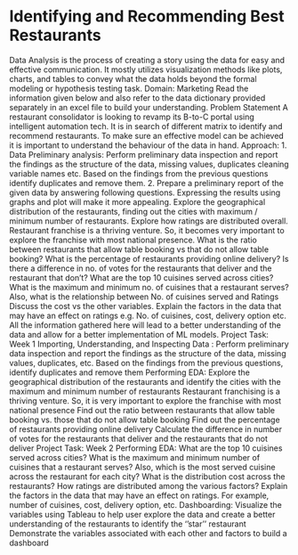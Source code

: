 # Identifying and Recommending Best Restaurants 
 Data Analysis is the process of creating a story using the data for easy and effective communication. It mostly utilizes visualization methods like plots, charts, and tables to convey what the data holds beyond the formal modeling or hypothesis testing task.      Domain: Marketing  Read the information given below and also refer to the data dictionary provided separately in an excel file to build your understanding.  Problem Statement A restaurant consolidator is looking to revamp its B-to-C portal using intelligent automation tech. It is in search of different matrix to identify and recommend restaurants. To make sure an effective model can be achieved it is important to understand the behaviour of the data in hand.     Approach: 1. Data Preliminary analysis:  Perform preliminary data inspection and report the findings as the structure of the data, missing values, duplicates cleaning variable names etc. Based on the findings from the previous questions identify duplicates and remove them. 2. Prepare a preliminary report of the given data by answering following questions. Expressing the results using graphs and plot will make it more appealing.  Explore the geographical distribution of the restaurants, finding out the cities with maximum / minimum number of restaurants. Explore how ratings are distributed overall. Restaurant franchise is a thriving venture. So, it becomes very important to explore the franchise with most national presence. What is the ratio between restaurants that allow table booking vs that do not allow table booking? What is the percentage of restaurants providing online delivery? Is there a difference in no. of votes for the restaurants that deliver and the restaurant that don’t? What are the top 10 cuisines served across cities? What is the maximum and minimum no. of cuisines that a restaurant serves? Also, what is the relationship between No. of cuisines served and Ratings Discuss the cost vs the other variables. Explain the factors in the data that may have an effect on ratings e.g. No. of cuisines, cost, delivery option etc. All the information gathered here will lead to a better understanding of the data and allow for a better implementation of ML models.     Project Task: Week 1  Importing, Understanding, and Inspecting Data :  Perform preliminary data inspection and report the findings as the structure of the data, missing values, duplicates, etc.  Based on the findings from the previous questions, identify duplicates and remove them  Performing EDA:  Explore the geographical distribution of the restaurants and identify the cities with the maximum and minimum number of restaurants  Restaurant franchising is a thriving venture. So, it is very important to explore the franchise with most national presence  Find out the ratio between restaurants that allow table booking vs. those that do not allow table booking  Find out the percentage of restaurants providing online delivery  Calculate the difference in number of votes for the restaurants that deliver and the restaurants that do not deliver     Project Task: Week 2  Performing EDA:  What are the top 10 cuisines served across cities?  What is the maximum and minimum number of cuisines that a restaurant serves? Also, which is the most served cuisine across the restaurant for each city?  What is the distribution cost across the restaurants?   How ratings are distributed among the various factors?  Explain the factors in the data that may have an effect on ratings. For example, number of cuisines, cost, delivery option, etc.  Dashboarding:  Visualize the variables using Tableau to help user explore the data and create a better understanding of the restaurants to identify the ‘’star’’ restaurant  Demonstrate  the variables associated with each other and factors to build a dashboard   

